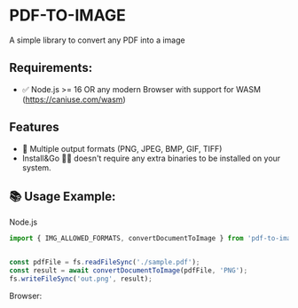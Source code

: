 # PDF-TO-IMAGE
A simple library to convert any PDF into a image


## Requirements:

- ✅ Node.js >= 16 OR any modern Browser with support for WASM (https://caniuse.com/wasm)

## Features

- 🔀 Multiple output formats (PNG, JPEG, BMP, GIF, TIFF)
- Install&Go 🚀🚀  doesn't require any extra binaries to be installed on your system.


## 📚 Usage Example:

Node.js

```javascript
import { IMG_ALLOWED_FORMATS, convertDocumentToImage } from 'pdf-to-image';


const pdfFile = fs.readFileSync('./sample.pdf');
const result = await convertDocumentToImage(pdfFile, 'PNG');
fs.writeFileSync('out.png', result);
```

Browser:

```javascript
```